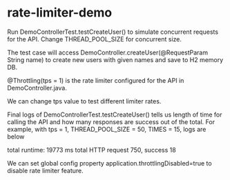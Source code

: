 # rate-limiter-demo

Run DemoControllerTest.testCreateUser() to simulate concurrent requests for the API. Change THREAD_POOL_SIZE for concurrent size.

The test case will access DemoController.createUser(@RequestParam String name) to create new users with given names and save to H2 memory DB. 

@Throttling(tps = 1) is the rate limiter configured for the API in DemoController.java.

We can change tps value to test different limiter rates. 

Final logs of DemoControllerTest.testCreateUser() tells us length of time for calling the API and how many responses are success out of
the total. 
For example, with tps = 1, THREAD_POOL_SIZE = 50, TIMES = 15, logs are below

total runtime: 19773 ms
total HTTP request 750, success 18

We can set global config property application.throttlingDisabled=true to disable rate limiter feature.
